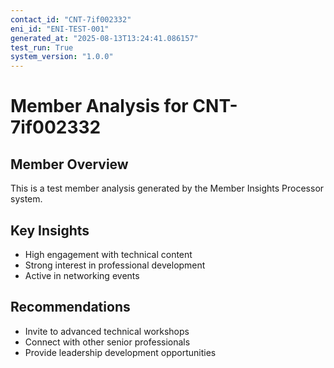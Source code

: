 ```yaml
---
contact_id: "CNT-7if002332"
eni_id: "ENI-TEST-001"
generated_at: "2025-08-13T13:24:41.086157"
test_run: True
system_version: "1.0.0"
---
```

# Member Analysis for CNT-7if002332

## Member Overview
This is a test member analysis generated by the Member Insights Processor system.

## Key Insights
- High engagement with technical content
- Strong interest in professional development
- Active in networking events

## Recommendations
- Invite to advanced technical workshops
- Connect with other senior professionals
- Provide leadership development opportunities
